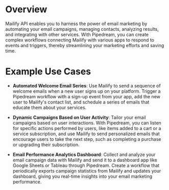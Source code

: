 # Overview

Mailify API enables you to harness the power of email marketing by automating your email campaigns, managing contacts, analyzing results, and integrating with other services. With Pipedream, you can create complex workflows connecting Mailify with various apps to respond to events and triggers, thereby streamlining your marketing efforts and saving time.

# Example Use Cases

- **Automated Welcome Email Series**: Use Mailify to send a sequence of welcome emails when a new user signs up on your platform. Trigger a Pipedream workflow with a sign-up event from your app, add the new user to Mailify's contact list, and schedule a series of emails that educate them about your services.

- **Dynamic Campaigns Based on User Activity**: Tailor your email campaigns based on user interactions. With Pipedream, you can listen for specific actions performed by users, like items added to a cart or a service subscription, and use Mailify to send personalized emails that encourage users to take the next step, such as completing a purchase or upgrading their subscription.

- **Email Performance Analytics Dashboard**: Collect and analyze your email campaign data with Mailify and send it to a dashboard app like Google Sheets or Tableau through Pipedream. Create a workflow that periodically exports campaign statistics from Mailify and updates your dashboard, giving you real-time insights into your email marketing performance.
